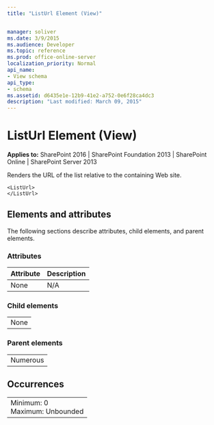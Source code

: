 ```yaml
---
title: "ListUrl Element (View)"


manager: soliver
ms.date: 3/9/2015
ms.audience: Developer
ms.topic: reference
ms.prod: office-online-server
localization_priority: Normal
api_name:
- View schema
api_type:
- schema
ms.assetid: d6435e1e-12b9-41e2-a752-0e6f28ca4dc3
description: "Last modified: March 09, 2015"
---
```


# ListUrl Element (View)

 
  
 **Applies to:** SharePoint 2016 | SharePoint Foundation 2013 | SharePoint Online | SharePoint Server 2013
  
Renders the URL of the list relative to the containing Web site. 
  
```
<ListUrl>
</ListUrl>
```

## Elements and attributes

The following sections describe attributes, child elements, and parent elements.

### Attributes

|**Attribute**|**Description**|
|:-----|:-----|
|None  <br/> |N/A  <br/> |
   
### Child elements

||
|:-----|
|None |
   
### Parent elements

||
|:-----|
|Numerous |
   
## Occurrences

||
|:-----|
|Minimum: 0  <br/> Maximum: Unbounded  <br/> |
   

